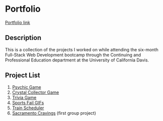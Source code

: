 # Portfolio

[Portfolio link](https://jenniferhjones.github.io/)

## Description
This is a collection of the projects I worked on while attending the six-month Full-Stack Web Development bootcamp through the Continuing and Professional Education department at the University of California Davis. 

## Project List
1. [Psychic Game](https://github.com/JenniferHJones/jenniferhjones.github.io/tree/master/portfolio/psychic)
2. [Crystal Collector Game](https://github.com/JenniferHJones/jenniferhjones.github.io/tree/master/portfolio/crystal)
3. [Trivia Game](https://github.com/JenniferHJones/jenniferhjones.github.io/tree/master/portfolio/trivia)
4. [Sports Fail GIFs](https://github.com/JenniferHJones/jenniferhjones.github.io/tree/master/portfolio/giphy)
5. [Train Scheduler](https://github.com/JenniferHJones/jenniferhjones.github.io/tree/master/portfolio/train)
6. [Sacramento Cravings](https://github.com/JenniferHJones/jenniferhjones.github.io/tree/master/portfolio/Sacramento_Cravings) (first group project)
